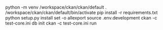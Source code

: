 python -m venv /workspace/ckan/ckan/default
. /workspace/ckan/ckan/default/bin/activate
pip install -r requirements.txt
python setup.py install
set -o allexport
source .env.development
ckan -c test-core.ini db init
ckan -c test-core.ini run